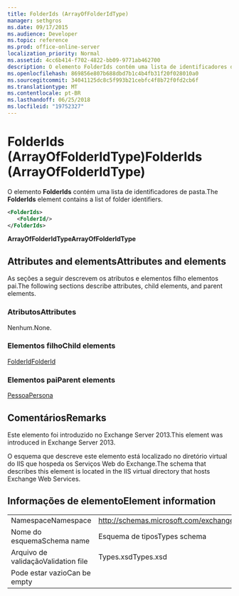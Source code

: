 ```yaml
---
title: FolderIds (ArrayOfFolderIdType)
manager: sethgros
ms.date: 09/17/2015
ms.audience: Developer
ms.topic: reference
ms.prod: office-online-server
localization_priority: Normal
ms.assetid: 4cc6b414-f702-4822-bb09-9771ab462700
description: O elemento FolderIds contém uma lista de identificadores de pasta.
ms.openlocfilehash: 869856e807b688dbd7b1c4b4fb31f20f028010a0
ms.sourcegitcommit: 34041125dc8c5f993b21cebfc4f8b72f0fd2cb6f
ms.translationtype: MT
ms.contentlocale: pt-BR
ms.lasthandoff: 06/25/2018
ms.locfileid: "19752327"
---
```

# <a name="folderids-arrayoffolderidtype"></a><span data-ttu-id="564fd-103">FolderIds (ArrayOfFolderIdType)</span><span class="sxs-lookup"><span data-stu-id="564fd-103">FolderIds (ArrayOfFolderIdType)</span></span>

<span data-ttu-id="564fd-104">O elemento **FolderIds** contém uma lista de identificadores de pasta.</span><span class="sxs-lookup"><span data-stu-id="564fd-104">The **FolderIds** element contains a list of folder identifiers.</span></span> 
  
```XML
<FolderIds>
   <FolderId/>
</FolderIds>
```

 <span data-ttu-id="564fd-105">**ArrayOfFolderIdType**</span><span class="sxs-lookup"><span data-stu-id="564fd-105">**ArrayOfFolderIdType**</span></span>
## <a name="attributes-and-elements"></a><span data-ttu-id="564fd-106">Attributes and elements</span><span class="sxs-lookup"><span data-stu-id="564fd-106">Attributes and elements</span></span>

<span data-ttu-id="564fd-107">As seções a seguir descrevem os atributos e elementos filho elementos pai.</span><span class="sxs-lookup"><span data-stu-id="564fd-107">The following sections describe attributes, child elements, and parent elements.</span></span>
  
### <a name="attributes"></a><span data-ttu-id="564fd-108">Atributos</span><span class="sxs-lookup"><span data-stu-id="564fd-108">Attributes</span></span>

<span data-ttu-id="564fd-109">Nenhum.</span><span class="sxs-lookup"><span data-stu-id="564fd-109">None.</span></span>
  
### <a name="child-elements"></a><span data-ttu-id="564fd-110">Elementos filho</span><span class="sxs-lookup"><span data-stu-id="564fd-110">Child elements</span></span>

[<span data-ttu-id="564fd-111">FolderId</span><span class="sxs-lookup"><span data-stu-id="564fd-111">FolderId</span></span>](folderid.md)
  
### <a name="parent-elements"></a><span data-ttu-id="564fd-112">Elementos pai</span><span class="sxs-lookup"><span data-stu-id="564fd-112">Parent elements</span></span>

[<span data-ttu-id="564fd-113">Pessoa</span><span class="sxs-lookup"><span data-stu-id="564fd-113">Persona</span></span>](persona.md)
  
## <a name="remarks"></a><span data-ttu-id="564fd-114">Comentários</span><span class="sxs-lookup"><span data-stu-id="564fd-114">Remarks</span></span>

<span data-ttu-id="564fd-115">Este elemento foi introduzido no Exchange Server 2013.</span><span class="sxs-lookup"><span data-stu-id="564fd-115">This element was introduced in Exchange Server 2013.</span></span>
  
<span data-ttu-id="564fd-116">O esquema que descreve este elemento está localizado no diretório virtual do IIS que hospeda os Serviços Web do Exchange.</span><span class="sxs-lookup"><span data-stu-id="564fd-116">The schema that describes this element is located in the IIS virtual directory that hosts Exchange Web Services.</span></span>
  
## <a name="element-information"></a><span data-ttu-id="564fd-117">Informações de elemento</span><span class="sxs-lookup"><span data-stu-id="564fd-117">Element information</span></span>

|||
|:-----|:-----|
|<span data-ttu-id="564fd-118">Namespace</span><span class="sxs-lookup"><span data-stu-id="564fd-118">Namespace</span></span>  <br/> |http://schemas.microsoft.com/exchange/services/2006/types  <br/> |
|<span data-ttu-id="564fd-119">Nome do esquema</span><span class="sxs-lookup"><span data-stu-id="564fd-119">Schema name</span></span>  <br/> |<span data-ttu-id="564fd-120">Esquema de tipos</span><span class="sxs-lookup"><span data-stu-id="564fd-120">Types schema</span></span>  <br/> |
|<span data-ttu-id="564fd-121">Arquivo de validação</span><span class="sxs-lookup"><span data-stu-id="564fd-121">Validation file</span></span>  <br/> |<span data-ttu-id="564fd-122">Types.xsd</span><span class="sxs-lookup"><span data-stu-id="564fd-122">Types.xsd</span></span>  <br/> |
|<span data-ttu-id="564fd-123">Pode estar vazio</span><span class="sxs-lookup"><span data-stu-id="564fd-123">Can be empty</span></span>  <br/> ||
   

